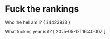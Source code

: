 # Fuck the rankings

Who the hell am I?
{ 34423933 }

What fucking year is it?
[ 2025-05-13T16:40:00Z ]
